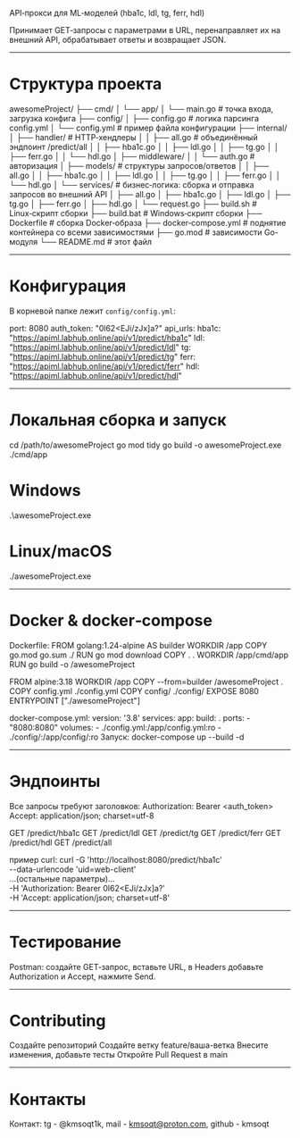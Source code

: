 API‑прокси для ML‑моделей (hba1c, ldl, tg, ferr, hdl)

Принимает GET‑запросы с параметрами в URL, перенаправляет их на внешний API, обрабатывает ответы и возвращает JSON.

---

# Структура проекта

awesomeProject/
├── cmd/
│ └── app/
│ └── main.go # точка входа, загрузка конфига
├── config/
│ ├── config.go # логика парсинга config.yml
│ └── config.yml # пример файла конфигурации
├── internal/
│ ├── handler/ # HTTP‑хендлеры
│ │ ├── all.go # объединённый эндпоинт /predict/all
│ │ ├── hba1c.go
│ │ ├── ldl.go
│ │ ├── tg.go
│ │ ├── ferr.go
│ │ └── hdl.go
│ ├── middleware/
│ │ └── auth.go # авторизация
│ ├── models/ # структуры запросов/ответов
│ │ ├── all.go
│ │ ├── hba1c.go
│ │ ├── ldl.go
│ │ ├── tg.go
│ │ ├── ferr.go
│ │ └── hdl.go
│ └── services/ # бизнес‑логика: сборка и отправка запросов во внешний API
│ ├── all.go
│ ├── hba1c.go
│ ├── ldl.go
│ ├── tg.go
│ ├── ferr.go
│ ├── hdl.go
│ └── request.go
├── build.sh # Linux‑скрипт сборки
├── build.bat # Windows‑скрипт сборки
├── Dockerfile # сборка Docker‑образа
├── docker‑compose.yml # поднятие контейнера со всеми зависимостями
├── go.mod # зависимости Go-модуля
└── README.md # этот файл

---

# Конфигурация

В корневой папке лежит `config/config.yml`:

port: 8080
auth_token: "0l62<EJi/zJx]a?"
api_urls:
  hba1c: "https://apiml.labhub.online/api/v1/predict/hba1c"
  ldl:   "https://apiml.labhub.online/api/v1/predict/ldl"
  tg:    "https://apiml.labhub.online/api/v1/predict/tg"
  ferr:  "https://apiml.labhub.online/api/v1/predict/ferr"
  hdl:   "https://apiml.labhub.online/api/v1/predict/hdl"

---

# Локальная сборка и запуск
cd /path/to/awesomeProject
go mod tidy
go build -o awesomeProject.exe ./cmd/app
# Windows
.\awesomeProject.exe
# Linux/macOS
./awesomeProject.exe

---

# Docker & docker‑compose

Dockerfile:
FROM golang:1.24-alpine AS builder
WORKDIR /app
COPY go.mod go.sum ./
RUN go mod download
COPY . .
WORKDIR /app/cmd/app
RUN go build -o /awesomeProject

FROM alpine:3.18
WORKDIR /app
COPY --from=builder /awesomeProject .
COPY config.yml ./config.yml
COPY config/ ./config/
EXPOSE 8080
ENTRYPOINT ["./awesomeProject"]

docker-compose.yml:
version: '3.8'
services:
  app:
    build: .
    ports:
      - "8080:8080"
    volumes:
      - ./config.yml:/app/config.yml:ro
      - ./config/:/app/config/:ro
Запуск:
docker-compose up --build -d

---

# Эндпоинты
Все запросы требуют заголовков:
Authorization: Bearer <auth_token>
Accept: application/json; charset=utf-8

GET /predict/hba1c
GET /predict/ldl
GET /predict/tg
GET /predict/ferr
GET /predict/hdl
GET /predict/all

пример curl:
curl -G 'http://localhost:8080/predict/hba1c' \
  --data-urlencode 'uid=web-client' \
  …(остальные параметры)… \
  -H 'Authorization: Bearer 0l62<EJi/zJx]a?' \
  -H 'Accept: application/json; charset=utf-8'

---

# Тестирование
Postman: создайте GET‑запрос, вставьте URL, в Headers добавьте Authorization и Accept, нажмите Send.

---

# Contributing
Создайте репозиторий
Создайте ветку feature/ваша-ветка
Внесите изменения, добавьте тесты
Откройте Pull Request в main

---

# Контакты
Контакт: tg - @kmsoqt1k, mail - kmsoqt@proton.com, github - kmsoqt